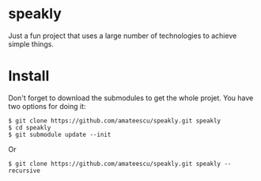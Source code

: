 speakly
=====================

Just a fun project that uses a large number of technologies to achieve simple things.



Install
=====================

Don't forget to download the submodules to get the whole projet. You have two options for doing it:

```
$ git clone https://github.com/amateescu/speakly.git speakly
$ cd speakly
$ git submodule update --init
```

Or

```
$ git clone https://github.com/amateescu/speakly.git speakly --recursive
```
